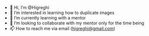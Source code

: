 - 👋 Hi, I’m @Higreghi
- 👀 I’m interested in learning how to duplicate images
- 🌱 I’m currently learning with a mentor
- 💞️ I’m looking to collaborate with my mentor only for the time being
- 📫 How to reach me via email (higreghi@gmail.com)

<!---
Higreghi/Higreghi is a ✨ special ✨ repository because its `README.md` (this file) appears on your GitHub profile.
You can click the Preview link to take a look at your changes.
--->
